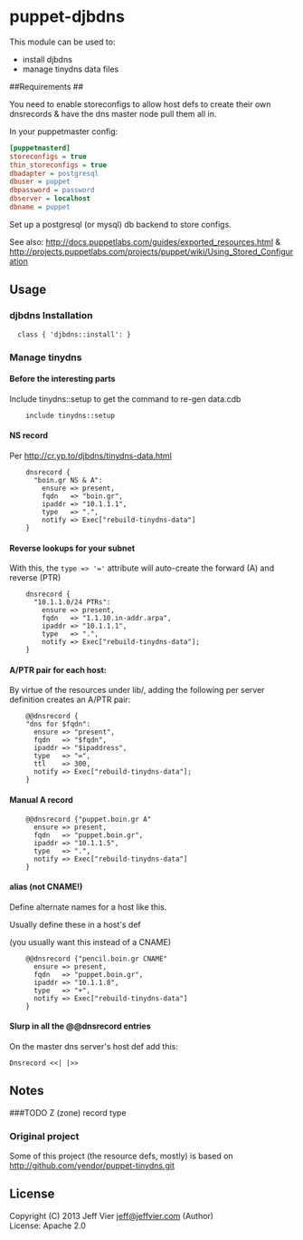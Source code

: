 puppet-djbdns
================

This module can be used to:
* install djbdns
* manage tinydns data files

##Requirements ##

You need to enable storeconfigs to allow host defs to create their own dnsrecords & have the dns master node pull them all in.

In your puppetmaster config:
```ini
[puppetmasterd]
storeconfigs = true
thin_storeconfigs = true
dbadapter = postgresql
dbuser = puppet
dbpassword = password
dbserver = localhost
dbname = puppet
```

Set up a postgresql (or mysql) db backend to store configs.

See also: http://docs.puppetlabs.com/guides/exported_resources.html & http://projects.puppetlabs.com/projects/puppet/wiki/Using_Stored_Configuration

##  Usage ##

### djbdns Installation
```puppet
  class { 'djbdns::install': }
```
### Manage tinydns

#### Before the interesting parts
Include tinydns::setup to get the command to re-gen data.cdb

```puppet
    include tinydns::setup
```

#### NS record
Per http://cr.yp.to/djbdns/tinydns-data.html

```puppet
    dnsrecord {
      "boin.gr NS & A":
        ensure => present,
        fqdn   => "boin.gr",
        ipaddr => "10.1.1.1",
        type   => ".",
        notify => Exec["rebuild-tinydns-data"]
    }
```

#### Reverse lookups for your subnet
With this, the `type => '='` attribute will auto-create the forward (A) and reverse (PTR)
```puppet
    dnsrecord {
      "10.1.1.0/24 PTRs":
        ensure => present,
        fqdn   => "1.1.10.in-addr.arpa",
        ipaddr => "10.1.1.1",
        type   => ".",
        notify => Exec["rebuild-tinydns-data"];
    }
```
#### A/PTR pair for each host:
By virtue of the resources under lib/, adding the following per server definition creates an A/PTR pair:
```puppet
    @@dnsrecord {
    "dns for $fqdn":
      ensure => "present",
      fqdn   => "$fqdn",
      ipaddr => "$ipaddress",
      type   => "=",
      ttl    => 300,
      notify => Exec["rebuild-tinydns-data"];
    }
```

#### Manual A record
```puppet
    @@dnsrecord {"puppet.boin.gr A"
      ensure => present,
      fqdn   => "puppet.boin.gr",
      ipaddr => "10.1.1.5",
      type   => ".",
      notify => Exec["rebuild-tinydns-data"]
    }
```

#### alias (not CNAME!)
Define alternate names for a host like this.

Usually define these in a host's def

(you usually want this instead of a CNAME)
```puppet
    @@dnsrecord {"pencil.boin.gr CNAME"
      ensure => present,
      fqdn   => "puppet.boin.gr",
      ipaddr => "10.1.1.8",
      type   => "+",
      notify => Exec["rebuild-tinydns-data"]
    }
```
#### Slurp in all the @@dnsrecord entries

On the master dns server's host def add this:
```puppet
Dnsrecord <<| |>>
```
    
## Notes
###TODO
Z (zone) record type

### Original project
Some of this project (the resource defs, mostly) is based on http://github.com/yendor/puppet-tinydns.git

## License
 Copyright (C) 2013 Jeff Vier <jeff@jeffvier.com> (Author)<br />
 License: Apache 2.0